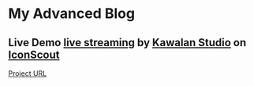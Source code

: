 # My Advanced Blog

## Live Demo <a href="https://iconscout.com/icons/live-streaming" class="text-underline font-size-sm" target="_blank">live streaming</a> by <a href="https://iconscout.com/contributors/kawalanicon" class="text-underline font-size-sm">Kawalan Studio</a> on <a href="https://iconscout.com" class="text-underline font-size-sm">IconScout</a> 
[Project URL](https://elged194.github.io/TaskTwo--slider-images/)

